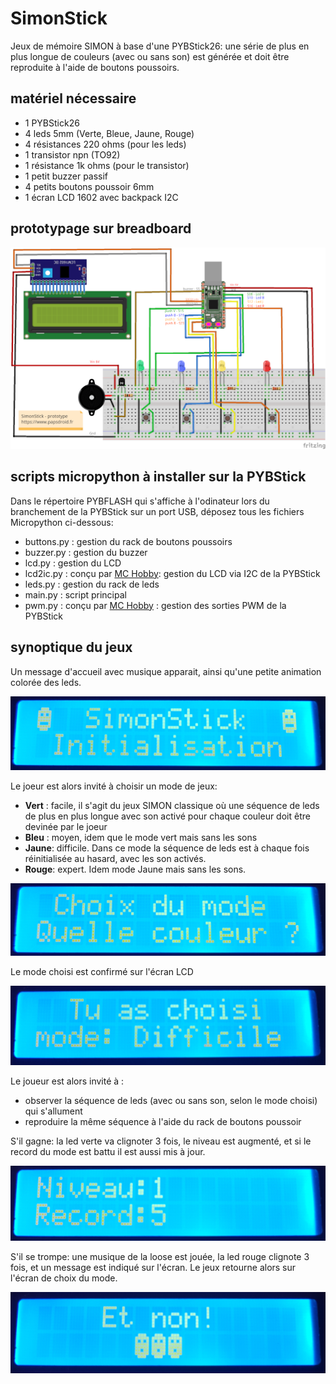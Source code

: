 # SimonStick
Jeux de mémoire SIMON à base d'une PYBStick26: une série de plus en plus longue de couleurs (avec ou sans son) est générée et doit être reproduite à l'aide de boutons poussoirs.

## matériel nécessaire
* 1 PYBStick26
* 4 leds 5mm (Verte, Bleue, Jaune, Rouge)
* 4 résistances 220 ohms (pour les leds)
* 1 transistor npn (TO92)
* 1 résistance 1k ohms (pour le transistor)
* 1 petit buzzer passif
* 4 petits boutons poussoir 6mm
* 1 écran LCD 1602 avec backpack I2C

## prototypage sur breadboard

![prototype breadbaord](_docs/SimonStick26_bb.png)

## scripts micropython à installer sur la PYBStick
Dans le répertoire PYBFLASH qui s'affiche à l'odinateur lors du branchement de la PYBStick sur un port USB, déposez tous les fichiers Micropython ci-dessous:
* buttons.py : gestion du rack de boutons poussoirs
* buzzer.py  : gestion du buzzer
* lcd.py     : gestion du LCD
* lcd2ic.py  : conçu par [MC Hobby](https://github.com/mchobby/pyboard-driver/tree/master/PYBStick): gestion du LCD via I2C de la PYBStick
* leds.py    : gestion du rack de leds
* main.py    : script principal 
* pwm.py     : conçu par [MC Hobby](https://github.com/mchobby/pyboard-driver/tree/master/PYBStick) : gestion des sorties PWM de la PYBStick


## synoptique du jeux
Un message d'accueil avec musique apparait, ainsi qu'une petite animation colorée des leds.

![intro](_docs/Ecran_01_accueil.png)

Le joeur est alors invité à choisir un mode de jeux:
* __Vert__ : facile, il s'agit du jeux SIMON classique où une séquence de leds de plus en plus longue avec son activé pour chaque couleur doit être devinée par le joeur
* __Bleu__ : moyen, idem que le mode vert mais sans les sons
* __Jaune__: difficile. Dans ce mode la séquence de leds est à chaque fois réinitialisée au hasard, avec les son activés.
* __Rouge__: expert. Idem mode Jaune mais sans les sons.

![choix mode](_docs/Ecran_02_mode.png)

Le mode choisi est confirmé sur l'écran LCD

![confirmation](_docs/Ecran_03_modeChoisi.png)

Le joueur est alors invité à :
* observer la séquence de leds (avec ou sans son, selon le mode choisi) qui s'allument
* reproduire la même séquence à l'aide du rack de boutons poussoir

S'il gagne: la led verte va clignoter 3 fois, le niveau est augmenté, et si le record du mode est battu il est aussi mis à jour.

![confirmation](_docs/Ecran_04_niveau.png)

S'il se trompe: une musique de la loose est jouée, la led rouge clignote 3 fois, et un message est indiqué sur l'écran. 
Le jeux retourne alors sur l'écran de choix du mode.

![loose](_docs/Ecran_05_loose.png)





